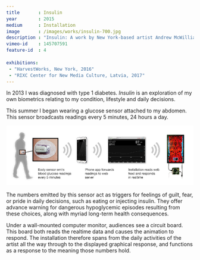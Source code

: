 ```yaml
---
title       : Insulin
year        : 2015
medium      : Installation
image       : /images/works/insulin-700.jpg
description : "Insulin: A work by New York-based artist Andrew McWilliams."
vimeo-id    : 145707591
feature-id  : 4

exhibitions:
 - "HarvestWorks, New York, 2016"
 - "RIXC Center for New Media Culture, Latvia, 2017"
---
```

In 2013 I was diagnosed with type 1 diabetes. _Insulin_ is an exploration of my own biometrics relating to my condition, lifestyle and daily decisions.

This summer I began wearing a glucose sensor attached to my abdomen. This sensor broadcasts readings every 5 minutes, 24 hours a day.

![Glucose values broadcast via the web to the installation](/images/works/insulin-diagram.jpg)

The numbers emitted by this sensor act as triggers for feelings of guilt, fear, or pride in daily decisions, such as eating or injecting insulin. They offer advance warning for dangerous hypoglycemic episodes resulting from these choices, along with myriad long-term health consequences.

Under a wall-mounted computer monitor, audiences see a circuit board. This board both reads the realtime data and causes the animation to respond. The installation therefore spans from the daily activities of the artist all the way through to the displayed graphical response, and functions as a response to the meaning those numbers hold.